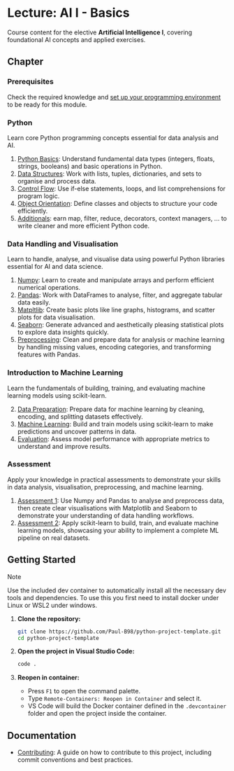 # Lecture: AI I - Basics

Course content for the elective **Artificial Intelligence I**, covering foundational AI concepts and applied exercises.

## Chapter

### Prerequisites

Check the required knowledge and [set up your programming environment](./chapter/01_prerequisites/README.md) to be ready for this module.

### Python

Learn core Python programming concepts essential for data analysis and AI.

1. [Python Basics](./chapter/02_python/01_basics.ipynb): Understand fundamental data types (integers, floats, strings, booleans) and basic operations in Python.
2. [Data Structures](./chapter/02_python/02_data_structures.ipynb): Work with lists, tuples, dictionaries, and sets to organise and process data.
3. [Control Flow](./chapter/02_python/03_control_flow.ipynb): Use if-else statements, loops, and list comprehensions for program logic.
4. [Object Orientation](./chapter/02_python/04_object_orientation.ipynb): Define classes and objects to structure your code efficiently.
5. [Additionals](./chapter/02_python/05_additionals.ipynb): earn map, filter, reduce, decorators, context managers, ... to write cleaner and more efficient Python code.


### Data Handling and Visualisation

Learn to handle, analyse, and visualise data using powerful Python libraries essential for AI and data science.

1. [Numpy](./chapter/03_data/01_numpy.ipynb): Learn to create and manipulate arrays and perform efficient numerical operations.
2. [Pandas](./chapter/03_data/02_pandas.ipynb): Work with DataFrames to analyse, filter, and aggregate tabular data easily.
3. [Matpltlib](./chapter/03_data/03_matplotlib.ipynb): Create basic plots like line graphs, histograms, and scatter plots for data visualisation.
4. [Seaborn](./chapter/03_data/04_seaborn.ipynb): Generate advanced and aesthetically pleasing statistical plots to explore data insights quickly.
5. [Preprocessing](./chapter/03_data/05_preprocessing.ipynb): Clean and prepare data for analysis or machine learning by handling missing values, encoding categories, and transforming features with Pandas.

### Introduction to Machine Learning

Learn the fundamentals of building, training, and evaluating machine learning models using scikit-learn.

2. [Data Preparation](./chapter/04_ml/01_data_preparation.ipynb): Prepare data for machine learning by cleaning, encoding, and splitting datasets effectively.
3. [Machine Learning](./chapter/04_ml/02_machine_learning.ipynb): Build and train models using scikit-learn to make predictions and uncover patterns in data.
1. [Evaluation](./chapter/04_ml/03_evaluation.ipynb): Assess model performance with appropriate metrics to understand and improve results.

### Assessment

Apply your knowledge in practical assessments to demonstrate your skills in data analysis, visualisation, preprocessing, and machine learning.

1. [Assessment 1](./chapter/05_assessment/01_assessment/README.md): Use Numpy and Pandas to analyse and preprocess data, then create clear visualisations with Matplotlib and Seaborn to demonstrate your understanding of data handling workflows.
2. [Assessment 2](./chapter/05_assessment/02_assessment/README.md): Apply scikit-learn to build, train, and evaluate machine learning models, showcasing your ability to implement a complete ML pipeline on real datasets.

## Getting Started

> [!NOTE]
> Use the included dev container to automatically install all the necessary dev tools and dependencies. To use this you first need to install docker under Linux or WSL2 under windows.

1. **Clone the repository:**
    ```sh
    git clone https://github.com/Paul-B98/python-project-template.git
    cd python-project-template
    ```

2. **Open the project in Visual Studio Code:**
    ```sh
    code .
    ```

3. **Reopen in container:**
    - Press `F1` to open the command palette.
    - Type `Remote-Containers: Reopen in Container` and select it.
    - VS Code will build the Docker container defined in the `.devcontainer` folder and open the project inside the container.

## Documentation

* [Contributing](./.github/contributing.md): A guide on how to contribute to this project, including commit conventions and best practices.
